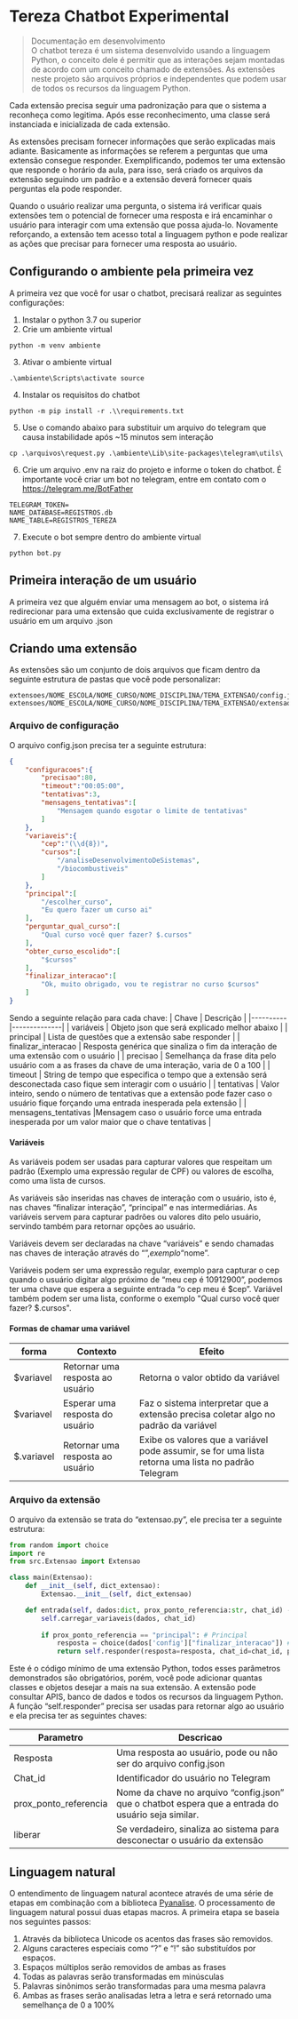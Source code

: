 # Tereza Chatbot Experimental   
> Documentação em desenvolvimento   
O chatbot tereza é um sistema desenvolvido usando a linguagem Python, o conceito dele é permitir que as interações sejam montadas de acordo com um conceito chamado de extensões. As extensões neste projeto são arquivos próprios e independentes que podem usar de todos os recursos da linguagem Python.

Cada extensão precisa seguir uma padronização para que o sistema a reconheça como legitima. Após esse reconhecimento, uma classe será instanciada e inicializada de cada extensão.

As extensões precisam fornecer informações que serão explicadas mais adiante. Basicamente as informações se referem a perguntas que uma extensão consegue responder. Exemplificando, podemos ter uma extensão que responde o horário da aula, para isso, será criado os arquivos da extensão seguindo um padrão e a extensão deverá fornecer quais perguntas ela pode responder.

Quando o usuário realizar uma pergunta, o sistema irá verificar quais extensões tem o potencial de fornecer uma resposta e irá encaminhar o usuário para interagir com uma extensão que possa ajuda-lo. Novamente reforçando, a extensão tem acesso total a linguagem python e pode realizar as ações que precisar para fornecer uma resposta ao usuário.

## Configurando o ambiente pela primeira vez

A primeira vez que você for usar o chatbot, precisará realizar as seguintes configurações:

1. Instalar o python 3.7 ou superior
2. Crie um ambiente virtual
```shell
python -m venv ambiente
```   
3. Ativar o ambiente virtual
```shell
.\ambiente\Scripts\activate source
```    
4. Instalar os requisitos do chatbot
```shell
python -m pip install -r .\\requirements.txt
```     
5. Use o comando abaixo para substituir um arquivo do telegram que causa instabilidade após ~15 minutos sem interação
```shell
cp .\arquivos\request.py .\ambiente\Lib\site-packages\telegram\utils\
```
6. Crie um arquivo .env na raiz do projeto e informe o token do chatbot. É importante você criar um bot no telegram, entre em contato com o https://telegram.me/BotFather
```env
TELEGRAM_TOKEN=
NAME_DATABASE=REGISTROS.db
NAME_TABLE=REGISTROS_TEREZA
```
7. Execute o bot sempre dentro do ambiente virtual

```sheel
python bot.py
```

## Primeira interação de um usuário
A primeira vez que alguém enviar uma mensagem ao bot, o sistema irá redirecionar para uma extensão que cuida exclusivamente de registrar o usuário em um arquivo .json


## Criando uma extensão
As extensões são um conjunto de dois arquivos que ficam dentro da seguinte estrutura de pastas que você pode personalizar:
```text
extensoes/NOME_ESCOLA/NOME_CURSO/NOME_DISCIPLINA/TEMA_EXTENSAO/config.json
extensoes/NOME_ESCOLA/NOME_CURSO/NOME_DISCIPLINA/TEMA_EXTENSAO/extensao.py

```
### Arquivo de configuração
O arquivo config.json precisa ter a seguinte estrutura:
```json
{
    "configuracoes":{
        "precisao":80,
        "timeout":"00:05:00",
        "tentativas":3,
        "mensagens_tentativas":[
            "Mensagem quando esgotar o limite de tentativas"
        ]
    },
    "variaveis":{
        "cep":"(\\d{8})",
        "cursos":[
            "/analiseDesenvolvimentoDeSistemas",
            "/biocombustiveis"
        ]
    },
    "principal":[
        "/escolher_curso",
        "Eu quero fazer um curso ai"
    ],
    "perguntar_qual_curso":[
        "Qual curso você quer fazer? $.cursos"
    ],
    "obter_curso_escolido":[
        "$cursos"
    ],
    "finalizar_interacao":[
        "Ok, muito obrigado, vou te registrar no curso $cursos"
    ]
}
```

Sendo a seguinte relação para cada chave:
| Chave | Descrição |
|----------|--------------|
| variáveis | Objeto json que será explicado melhor abaixo |
| principal | Lista de questões que a extensão sabe responder |
| finalizar_interacao | Resposta genérica que sinaliza o fim da interação de uma extensão com o usuário |
| precisao | Semelhança da frase dita pelo usuário com a as frases da chave de uma interação, varia de 0 a 100 |
| timeout | String de tempo que especifica o tempo que a extensão será desconectada caso fique sem interagir com o usuário |
| tentativas | Valor inteiro, sendo o número de tentativas que a extensão pode fazer caso o usuário fique forçando uma entrada inesperada pela extensão |
| mensagens_tentativas |Mensagem caso o usuário force uma entrada inesperada por um valor maior que o chave tentativas |

#### Variáveis

As variáveis podem ser usadas para capturar valores que respeitam um padrão (Exemplo uma expressão regular de CPF) ou valores de escolha, como uma lista de cursos.

As variáveis são inseridas nas chaves de interação com o usuário, isto é, nas chaves “finalizar interação”, “principal” e nas intermediárias. As variáveis servem para capturar padrões ou valores dito pelo usuário, servindo também para retornar opções ao usuário.

Variáveis devem ser declaradas na chave “variáveis” e sendo chamadas nas chaves de interação através do “$”, exemplo “$nome”.

Variáveis podem ser uma expressão regular, exemplo para capturar o cep quando o usuário digitar algo próximo de “meu cep é 10912900”, podemos ter uma chave que espera a seguinte entrada “o cep meu é $cep”. Variável também podem ser uma lista, conforme o exemplo "Qual curso você quer fazer? $.cursos".


#### Formas de chamar uma variável

| forma | Contexto | Efeito |
|---------|---------|---------|
| $variavel | Retornar uma resposta ao usuário | Retorna o valor obtido da variável |
| $variavel | Esperar uma resposta do usuário | Faz o sistema interpretar que a extensão precisa coletar algo no padrão da variável |
| $.variavel | Retornar uma resposta ao usuário | Exibe os valores que a variável pode assumir, se for uma lista retorna uma lista no padrão Telegram |


### Arquivo da extensão 
O arquivo da extensão se trata do “extensao.py”, ele precisa ter a seguinte estrutura:
```python
from random import choice
import re
from src.Extensao import Extensao

class main(Extensao):
    def __init__(self, dict_extensao):
        Extensao.__init__(self, dict_extensao)

    def entrada(self, dados:dict, prox_ponto_referencia:str, chat_id) -> dict:
        self.carregar_variaveis(dados, chat_id)
    
        if prox_ponto_referencia == "principal": # Principal
            resposta = choice(dados['config']["finalizar_interacao"]) # Pergunta
            return self.responder(resposta=resposta, chat_id=chat_id, prox_ponto_referencia="", liberar=True) # Esperar Resposta
```
Este é o código mínimo de uma extensão Python, todos esses parâmetros demonstrados são obrigatórios, porém, você pode adicionar quantas classes e objetos desejar a mais na sua extensão. A extensão pode consultar APIS, banco de dados e todos os recursos da linguagem Python.
A função “self.responder” precisa ser usadas para retornar algo ao usuário e ela precisa ter as seguintes chaves:

| Parametro | Descricao |
|-------|---------|
| Resposta | Uma resposta ao usuário, pode ou não ser do arquivo config.json |
| Chat_id | Identificador do usuário no Telegram |
| prox_ponto_referencia | Nome da chave no arquivo “config.json” que o chatbot espera que a entrada do usuário seja similar. |
| liberar | Se verdadeiro, sinaliza ao sistema para desconectar o usuário da extensão |


## Linguagem natural
O entendimento de linguagem natural acontece através de uma série de etapas em combinação com a biblioteca [Pyanalise]( https://github.com/gabrielogregorio/Pyanalise). O processamento de linguagem natural possui duas etapas macros. A primeira etapa se baseia nos seguintes passos:
1. Através da biblioteca Unicode os acentos das frases são removidos.
2. Alguns caracteres especiais como “?” e “!” são substituídos por espaços.
3. Espaços múltiplos serão removidos de ambas as frases
4. Todas as palavras serão transformadas em minúsculas
5. Palavras sinônimos serão transformadas para uma mesma palavra
6. Ambas as frases serão analisadas letra a letra e será retornado uma semelhança de 0 a 100%

